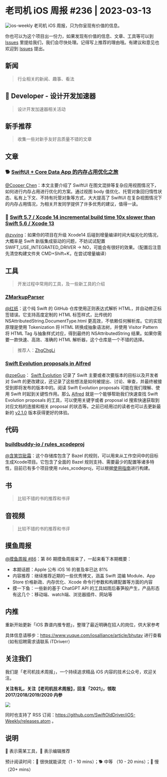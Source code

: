 # 老司机 iOS 周报 #236 | 2023-03-13

![ios-weekly](https://github.com/SwiftOldDriver/iOS-Weekly/blob/master/assets/ios-weekly.png?raw=true)
老司机 iOS 周报，只为你呈现有价值的信息。

你也可以为这个项目出一份力，如果发现有价值的信息、文章、工具等可以到 [Issues](https://github.com/SwiftOldDriver/iOS-Weekly/issues) 里提给我们，我们会尽快处理。记得写上推荐的理由哦。有建议和意见也欢迎到 [Issues](https://github.com/SwiftOldDriver/iOS-Weekly/issues) 提出。

## 新闻

> 行业相关的新闻、趣事、看法

##  Developer - 设计开发加速器

> 设计开发加速器相关活动

## 新手推荐

> 收集一些对新手友好且质量不错的文章

## 文章

### 🐕 [SwiftUI + Core Data App 的内存占用优化之旅](https://juejin.cn/post/7207787191623335992#heading-0)

[@Cooper Chen](https://github.com/cjlcooper)：本文主要介绍了 SwiftUI 在图文混排等复杂应用视图情况下，如何进行内存占用进行优化的方案。通过视图 body 值优化、托管对象回归惰性状态、私有上下文、不持有托管对象等方式，大大提高了 SwiftUI 在复杂视图情况下的内存占用情况，为相关开发同学提供了许多优秀的建议，值得一读。

### 🐎 [Swift 5.7 / Xcode 14 incremental build time 10x slower than Swift 5.6 / Xcode 13](https://forums.swift.org/t/swift-5-7-xcode-14-incremental-build-time-10x-slower-than-swift-5-6-xcode-13/60568/2)

[@zvving](https://github.com/zvving)：如果你的项目在升级 Xcode14 后碰到增量编译时间大幅劣化的情况，大概率是 Swift 新版集成驱动的问题，不妨试试配置 SWIFT_USE_INTEGRATED_DRIVER -> NO，可能会有很好的效果。（配置后注意先清空构建文件夹 CMD+Shift+K，在尝试增量编译）


## 工具

> 开发过程中常用的工具，及一些新工具的介绍

### [ZMarkupParser](https://github.com/ZhgChgLi/ZMarkupParser)

[@红纸](https://github.com/ZhgChgLi/ZMarkupParser)：这个纯 Swift 的 GitHub 仓库使用正则表达式解析 HTML，并自动修正标签错误。它支持高度定制的 HTML 标签样式，比传统的 NSAttributedString.DocumentType.html 更高效，不依赖任何解析库。它的实现原理是使用 Tokenization 将 HTML 转换成抽象语法树，并使用 Visitor Pattern 将 HTML Tag 与抽象样式对应，得到最终的 NSAttributedString 结果。如果你需要一款快速、高效、准确的 HTML 解析器，这个仓库是一个不错的选择。

> 推荐人：[ZhgChgLi](https://github.com/zhgchgli0718)

### [Swift Evolution proposals in Alfred](https://oleb.net/blog/2023/alfred-swift-evolution/)

[@zoeGuo](https://github.com/zoeGuo)： [Swift Evolution](https://www.swift.org/swift-evolution/) 记录了 Swift 主要或者次要版本的目标以及开发者对 Swift 的更改建议，还记录了这些想法是如何被提出、讨论、审查，并最终被接受到即将发布的版本中的。阅读 Swift Evolution proposals 可能在我们理解、使用 Swift 时起到关键性作用。那么 [Alfred](https://github.com/attaswift/alfred-swift-evolution) 就是一个能够帮助我们快速查找 Swift Evolution proposals 的工具，可以使用关键字或者 proposal id 搜索快速获取到对应文档的连接和相关 proposal 的状态等。之前已经用过的读者也可以去更新最新的 [v2.1.0](https://github.com/attaswift/alfred-swift-evolution/releases/tag/v2.1.0) 版本获得更好的体验。

## 代码

### [buildbuddy-io / rules_xcodeproj](https://github.com/buildbuddy-io/rules_xcodeproj)

[@含笑饮砒霜](https://weibo.com/chinafishnews/)：这个存储库包含了 Bazel 的规则，可以用来从工作空间中的目标生成Xcode项目。它包含了全面的 Bazel 规则支持、需要最少的配置等诸多特性，目前已有多个项目使用 rules_xcodeproj，可以根据[使用指南](https://github.com/buildbuddy-io/rules_xcodeproj/blob/main/docs/usage.md)进行构建。


## 书

> 比较不错的书的推荐和书评

## 音视频

> 比较不错的书的推荐和书评

## 摸鱼周报

[@摸鱼周报 #86](https://mp.weixin.qq.com/s/y1_V0WKfdwsUL2WjP2zPyA)：第 86 期摸鱼周报来了，一起来看下本期概要：

* 本期话题：Apple 公布 iOS 16 的普及率已达 81%
* 内容推荐：继续推荐近期的一些优秀博文，涵盖 Swift 混编 Module、App Store 价格新政、内存优化、Xcode 命令行参数和构建配置等方面的内容
* 摸一下鱼：一些新的基于 ChatGPT API 的工具如雨后春笋般产生，产品形态有这几个：移动端、watch端、浏览器插件、网站等

## 内推

重新开始更新「iOS 靠谱内推专题」，整理了最近明确在招人的岗位，供大家参考

具体信息请移步：https://www.yuque.com/iosalliance/article/bhutav 进行查看（如有招聘需求请联系 iTDriverr）

## 关注我们

我们是「老司机技术周报」，一个持续追求精品 iOS 内容的技术公众号，欢迎关注。

**关注有礼，关注【老司机技术周报】，回复「2021」，领取 2017/2018/2019/2020 内参**

![](https://github.com/SwiftOldDriver/iOS-Weekly/blob/master/assets/qrcode_for_wechat.jpg?raw=true)

同时也支持了 RSS 订阅：https://github.com/SwiftOldDriver/iOS-Weekly/releases.atom 。

## 说明

🚧 表示需某工具，🌟 表示编辑推荐

预计阅读时间：🐎 很快就能读完（1 - 10 mins）；🐕 中等 （10 - 20 mins）；🐢 慢（20+ mins）
